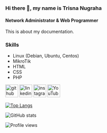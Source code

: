 ### Hi there 👋, my name is Trisna Nugraha
#### Network Administrator & Web Programmer
This is about my documentation.

### Skills
- Linux (Debian, Ubuntu, Centos)
- MikroTik
- HTML
- CSS
- PHP

[<img src='https://cdn.jsdelivr.net/npm/simple-icons@3.0.1/icons/github.svg' alt='github' height='40'>](https://github.com/trisnanugraha)  [<img src='https://cdn.jsdelivr.net/npm/simple-icons@3.0.1/icons/linkedin.svg' alt='linkedin' height='40'>](https://www.linkedin.com/in/trisnanugraha/)  [<img src='https://cdn.jsdelivr.net/npm/simple-icons@3.0.1/icons/instagram.svg' alt='instagram' height='40'>](https://www.instagram.com/trisnanugraha.id/)  [<img src='https://cdn.jsdelivr.net/npm/simple-icons@3.0.1/icons/youtube.svg' alt='YouTube' height='40'>](https://www.youtube.com/channel/UC0CgBpwKk2kV8CJfcrQ7oZg)  

[![Top Langs](https://github-readme-stats.vercel.app/api/top-langs/?username=trisnanugraha)](https://github.com/anuraghazra/github-readme-stats)

![GitHub stats](https://github-readme-stats.vercel.app/api?username=trisnanugraha&show_icons=true)  

![Profile views](https://gpvc.arturio.dev/trisnanugraha)  
